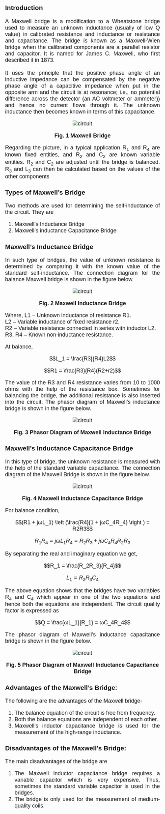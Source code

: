 <head>

<script type="text/javascript" async src="https://cdn.mathjax.org/mathjax/latest/MathJax.js?config=TeX-MML-AM_CHTML"> 
  
</script>

</head>



<div style="text-align: justify; font-size: 18px;font-family: 'Nunito Sans',sans-serif;">
<h3>Introduction</h3>
A Maxwell bridge is a modification to a Wheatstone bridge used to measure an unknown inductance (usually of low Q value) in calibrated resistance and inductance or resistance and capacitance. The bridge is known as a Maxwell-Wien bridge when the calibrated components are a parallel resistor and capacitor. It is named for James C. Maxwell, who first described it in 1873.<br><br> 
It uses the principle that the positive phase angle of an inductive impedance can be compensated by the negative phase angle of a capacitive impedance when put in the opposite arm and the circuit is at resonance; i.e., no potential difference across the detector (an AC voltmeter or ammeter)) and hence no current flows through it. The unknown inductance then becomes known in terms of this capacitance.<br>

<center> 

![circuit](images/circuit.png)

**Fig. 1 Maxwell Bridge**

</center>

Regarding the picture, in a typical application R<sub>1</sub> and R<sub>4</sub> are known fixed entities, and R<sub>2</sub> and  C<sub>2</sub> are known variable entities. R<sub>2</sub> and  C<sub>2</sub> are adjusted until the bridge is balanced. R<sub>3</sub> and  L<sub>3</sub> can then be calculated based on the values of the other components

### Types of Maxwell’s Bridge
Two methods are used for determining the self-inductance of the circuit. They are

1. Maxwell’s Inductance Bridge
2. Maxwell’s inductance Capacitance Bridge

### Maxwell’s Inductance Bridge
In such type of bridges, the value of unknown resistance is determined by comparing it with the known value of the standard self-inductance. The connection diagram for the balance Maxwell bridge is shown in the figure below.

<center> 

![circuit](images/circuit2.png)

**Fig. 2 Maxwell Inductance Bridge**

</center>

Where, L1 – Unknown inductance of resistance R1.<br>
L2 – Variable inductance of fixed resistance r2.<br>
R2 – Variable resistance connected in series with inductor L2.<br>
R3, R4 – Known non-inductance resistance.<br>

At balance,

<center>

$$L_1 = \frac{R3}{R4}L2$$

</center>

<center>

$$R1 = \frac{R3}{R4}(R2+r2)$$

</center>

The value of the R3 and R4 resistance varies from 10 to 1000 ohms with the help of the resistance box. Sometimes for balancing the bridge, the additional resistance is also inserted into the circuit. The phasor diagram of Maxwell’s inductance bridge is shown in the figure below.

<center> 

![circuit](images/circuit3.jpg)

**Fig. 3 Phasor Diagram of Maxwell Inductance Bridge**

</center>

### Maxwell’s Inductance Capacitance Bridge
In this type of bridge, the unknown resistance is measured with the help of the standard variable capacitance. The connection diagram of the Maxwell Bridge is shown in the figure below.

<center> 

![circuit](images/circuit4.png)

**Fig. 4 Maxwell Inductance Capacitance Bridge**

</center>

For balance condition, 

<center>

$$(R1 + jωL_1) \left (\frac{R4}{1 + jωC_4R_4} \right ) = R2R3$$

</center>

<center>

$$R_1R_4 = jωL_1R_4 = R_2R_3 + jωC_4R_4R_2R_3$$

</center>

By separating the real and imaginary equation we get,

<center>

$$R_1 = \frac{R_2R_3}{R_4}$$

</center>

<center>

$$L_1 = R_2R_3C_4$$

</center>

The above equation shows that the bridges have two variables R<sub>4</sub> and C<sub>4</sub> which appear in one of the two equations and hence both the equations are independent. The circuit quality factor is expressed as 

<center>

$$Q = \frac{ωL_1}{R_1} = ωC_4R_4$$

</center>

The phasor diagram of Maxwell’s inductance capacitance bridge is shown in the figure below.

<center> 

![circuit](images/circuit5.jpg)

**Fig. 5 Phasor Diagram of Maxwell Inductance Capacitance Bridge**

</center>

### Advantages of the Maxwell’s Bridge:
The following are the advantages of the Maxwell bridge-

1. The balance equation of the circuit is free from frequency.
2. Both the balance equations are independent of each other.
3. Maxwell’s inductor capacitance bridge is used for the measurement of the high-range inductance.

### Disadvantages of the Maxwell’s Bridge:
The main disadvantages of the bridge are

1. The Maxwell inductor capacitance bridge requires a variable capacitor which is very expensive. Thus, sometimes the standard variable capacitor is used in the bridges.
2. The bridge is only used for the measurement of medium-quality coils.


</div>

